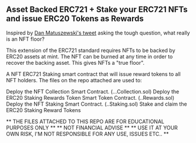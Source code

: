 ## Asset Backed ERC721 + Stake your ERC721 NFTs and issue ERC20 Tokens as Rewards

Inspired by [Dan Matuszewski's tweet](https://twitter.com/cmsholdings/status/1422693860036206592) asking the tough question, what really is an NFT floor?

This extension of the ERC721 standard requires NFTs to be backed by ERC20 assets at mint. The NFT can be burned at any time in order to recover the backing asset. This gives NFTs a "true floor".  

A NFT ERC721 Staking smart contract that will issue reward tokens to all NFT holders. The files on the repo attached are used to:

Deploy the NFT Collection Smart Contract. (...Collection.sol)
Deploy the ERC20 Staking Rewards Token Smart Token Contract. (..Rewards.sol)
Deploy the NFT Staking Smart Contract. (..Staking.sol)
Stake and claim the ERC20 Staking Reward Tokens

** THE FILES ATTACHED TO THIS REPO ARE FOR EDUCATIONAL PURPOSES ONLY ** ** NOT FINANCIAL ADVISE ** ** USE IT AT YOUR OWN RISK, I'M NOT RESPONSIBLE FOR ANY USE, ISSUES ETC.. **
